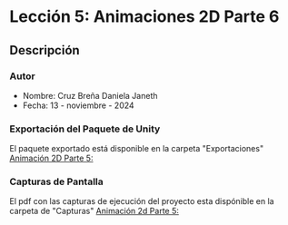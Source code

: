 # Lección 5: Animaciones 2D Parte 6

## Descripción


### Autor
- Nombre: Cruz Breña Daniela Janeth
- Fecha: 13 - noviembre - 2024

### Exportación del Paquete de Unity
El paquete exportado está disponible en la carpeta "Exportaciones"
  [Animación 2D Parte 5:]()

### Capturas de Pantalla 
El pdf con las capturas de ejecución del proyecto esta dispónible en la carpeta de "Capturas"
  [Animación 2d Parte 5:]()
